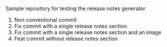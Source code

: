 Sample repository for testing the release notes generator

1. Non conventional commit
2. Fix commit with a single release notes section
3. Fix commit with a single release notes section and an image
4. Feat commit without release notes section
